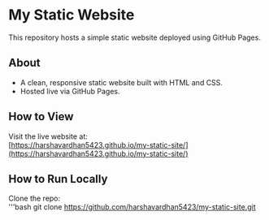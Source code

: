 # My Static Website

This repository hosts a simple static website deployed using GitHub Pages.

## About

- A clean, responsive static website built with HTML and CSS.
- Hosted live via GitHub Pages.

## How to View

Visit the live website at:  
[https://harshavardhan5423.github.io/my-static-site/](https://harshavardhan5423.github.io/my-static-site/)

## How to Run Locally

 Clone the repo:  
   '''bash
   git clone https://github.com/harshavardhan5423/my-static-site.git
